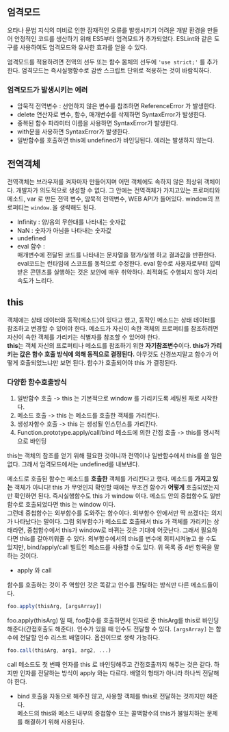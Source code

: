 ## 엄격모드  

오타나 문법 지식의 미비로 인한 잠재적인 오류를 발생시키기 어려운 개발 환경을 만들어 안정적인 코드를 생산하기 위해 ES5부터 엄격모드가 추가되었다. ESLint와 같은 도구를 사용하여도 엄격모드와 유사한 효과를 얻을 수 있다.  

엄격모드를 적용하려면 전역의 선두 또는 함수 몸체의 선두에 `'use strict;'` 를 추가한다. 엄격모드는 즉시실행함수로 감싼 스크립트 단위로 적용하는 것이 바람직하다. 

### 엄격모드가 발생시키는 에러  

- 암묵적 전역변수 : 선언하지 않은 변수를 참조하면 ReferenceError 가 발생한다.  
- delete 연산자로 변수, 함수, 매개변수를 삭제하면 SyntaxError가 발생한다.  
- 중복된 함수 파라미터 이름을 사용하면 SyntaxError가 발생한다.  
- with문을 사용하면 SyntaxError가 발생한다.  
- 일반함수를 호출하면 this에 undefined가 바인딩된다. 에러는 발생하지 않는다.  

## 전역객체  
전역객체는 브라우저를 켜자마자 만들어지며 어떤 객체에도 속하지 않은 최상위 객체이다. 개발자가 의도적으로 생성할 수 없다. 그 안에는 전역객체가 가지고있는 프로퍼티와 메소드, var 로 만든 전역 변수, 암묵적 전역변수, WEB API가 들어있다. window의 프로퍼티는 `window.`을 생략해도 된다.  

- Infinity : 양/음의 무한대를 나타내는 숫자값  
- NaN : 숫자가 아님을 나타내는 숫자값  
- undefined  
- eval 함수 :  
매개변수에 전달된 코드를 나타내는 문자열을 평가/실행 하고 결과값을 반환한다. eval코드는 런타임에 스코프를 동적으로 수정한다. eval 함수로 사용자로부터 입력받은 콘텐츠를 실행하는 것은 보안에 매우 취약하다. 최적화도 수행되지 않아 처리속도가 느리다.  

## this  

객체에는 상태 데이터와 동작(메소드)이 있다고 했고, 동작인 메소드는 상태 데이터를 참조하고 변경할 수 있어야 한다. 메소드가 자신이 속한 객체의 프로퍼티를 참조하려면 자신이 속한 객체를 가리키는 식별자를 참조할 수 있어야 한다.  
**this**는 객체 자신의 프로퍼티나 메소드를 참조하기 위한 **자기참조변수**이다. **this가 가리키는 값은 함수 호출 방식에 의해 동적으로 결정된다.** 아무것도 신경쓰지말고 함수가 어떻게 호출되었느냐만 보면 된다. 함수가 호출되어야 this 가 결정된다.  

### 다양한 함수호출방식  

1. 일반함수 호출 -> this 는 기본적으로 window 를 가리키도록 세팅된 채로 시작한다.  
2. 메소드 호출 -> this 는 메소드를 호출한 객체를 가리킨다.  
3. 생성자함수 호출 -> this 는 생성될 인스턴스를 가리킨다.  
4. Function.prototype.apply/call/bind 메소드에 의한 간접 호출 -> this를 명시적으로 바인딩  

this는 객체의 참조를 얻기 위해 필요한 것이니까 전역이나 일반함수에서 this를 쓸 일은 없다. 그래서 엄격모드에서는 undefined를 내보낸다.  

메소드로 호출된 함수는 메소드를 **호출한** 객체를 가리킨다고 했다. 메소드를 **가지고 있는** 객체가 아니다! this 가 무엇인지 확인할 때에는 무조건 함수가 **어떻게** 호출되었는지만 확인하면 된다. 즉시실행함수도 this 가 window 이다. 메소드 안의 중첩함수도 일반함수로 호출되었다면 this 는 window 이다.  
그런데 중첩함수는 외부함수를 도와주는 함수이다. 외부함수 안에서만 딱 쓰겠다는 의지가 나타났다는 말이다. 그럼 외부함수가 메소드로 호출돼서 this 가 객체를 가리키는 상태라면, 중첩함수에서 this가 window로 바뀌는 것은 기대에 어긋난다. 그래서 필요하다면 this를 갈아끼워줄 수 있다. 외부함수에서의 this를 변수에 회피시켜놓고 쓸 수도 있지만, bind/apply/call 빌트인 메소드를 사용할 수도 있다. 위 목록 중 4번 항목을 말하는 것이다. 

- apply 와 call  

함수를 호출하는 것이 주 역할인 것은 똑같고 인수를 전달하는 방식만 다른 메소드들이다.  
```javascript
foo.apply(thisArg, [argsArray])
```
foo.apply(thisArg) 일 때, foo함수를 호출하면서 인자로 준 thisArg를 this로 바인딩해준다(간접호출도 해준다). 인수가 있을 때 인수도 전달할 수 있다. `[argsArray]` 는 함수에 전달할 인수 리스트 배열이다. 옵션이므로 생략 가능하다.  

```javascript
foo.call(thisArg, arg1, arg2, ...)
```
call 메소드도 첫 번째 인자를 this 로 바인딩해주고 간접호출까지 해주는 것은 같다. 하지만 인자를 전달하는 방식이 apply 와는 다르다. 배열의 형태가 아니라 하나씩 전달해야 한다.  

- bind
호출을 자동으로 해주진 않고, 사용할 객체를 this로 전달하는 것까지만 해준다.  
메소드의 this와 메소드 내부의 중첩함수 또는 콜백함수의 this가 불일치하는 문제를 해결하기 위해 사용된다. 
